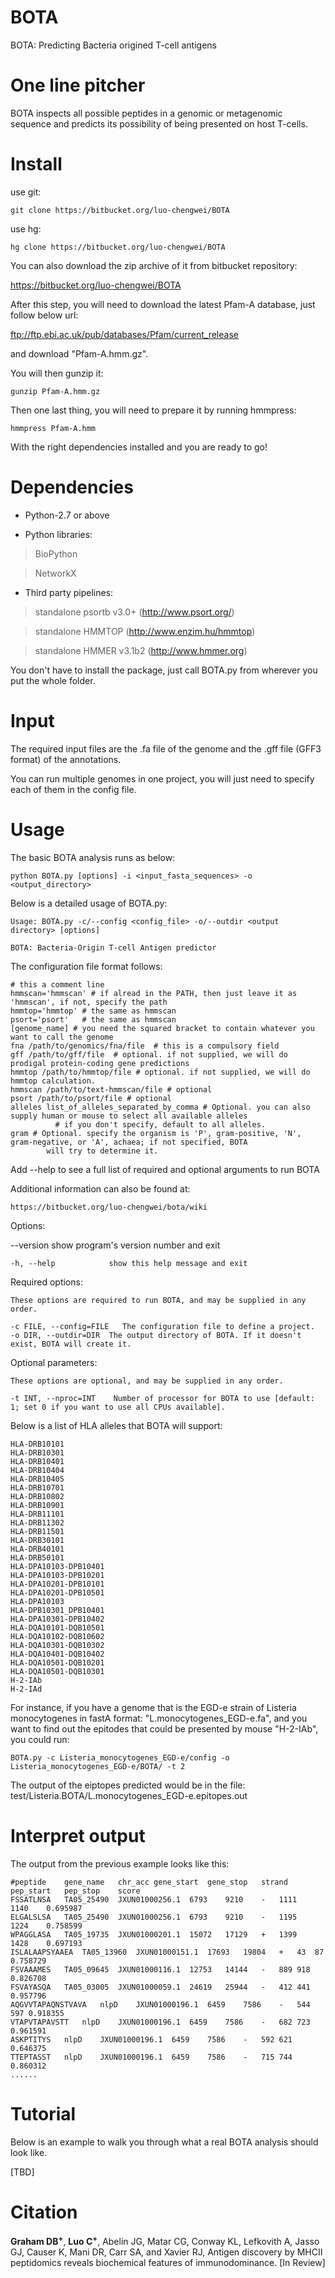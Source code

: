 BOTA
===========

BOTA: Predicting Bacteria origined T-cell antigens

One line pitcher
===========
BOTA inspects all possible peptides in a genomic or metagenomic sequence and predicts its possibility of being presented on host T-cells.

Install
===========
use git:

    git clone https://bitbucket.org/luo-chengwei/BOTA

use hg:

    hg clone https://bitbucket.org/luo-chengwei/BOTA

You can also download the zip archive of it from bitbucket repository: 

https://bitbucket.org/luo-chengwei/BOTA

After this step, you will need to download the latest Pfam-A database, just follow below url:

ftp://ftp.ebi.ac.uk/pub/databases/Pfam/current_release

and download "Pfam-A.hmm.gz".

You will then gunzip it:

    gunzip Pfam-A.hmm.gz

Then one last thing, you will need to prepare it by running hmmpress:

    hmmpress Pfam-A.hmm
    
With the right dependencies installed and you are ready to go!


Dependencies
============

* Python-2.7 or above

+ Python libraries:

>BioPython

>NetworkX

+ Third party pipelines: 

>standalone psortb v3.0+ (http://www.psort.org/)

>standalone HMMTOP (http://www.enzim.hu/hmmtop)

>standalone HMMER v3.1b2 (http://www.hmmer.org)

You don't have to install the package, just call BOTA.py from wherever you put the whole folder. 


Input
===========

The required input files are the .fa file of the genome and the .gff file (GFF3 format) of the annotations.

You can run multiple genomes in one project, you will just need to specify each of them in the config file.

Usage
===========

The basic BOTA analysis runs as below:

    python BOTA.py [options] -i <input_fasta_sequences> -o <output_directory>
    
Below is a detailed usage of BOTA.py:

    Usage: BOTA.py -c/--config <config_file> -o/--outdir <output directory> [options]

    BOTA: Bacteria-Origin T-cell Antigen predictor


The configuration file format follows:

    # this a comment line
    hmmscan='hmmscan' # if alread in the PATH, then just leave it as 'hmmscan', if not, specify the path
    hmmtop='hmmtop' # the same as hmmscan
    psort='psort'	# the same as hmmscan
    [genome_name] # you need the squared bracket to contain whatever you want to call the genome
    fna	/path/to/genomics/fna/file  # this is a compulsory field
    gff	/path/to/gff/file  # optional. if not supplied, we will do prodigal protein-coding gene predictions
    hmmtop /path/to/hmmtop/file # optional. if not supplied, we will do hmmtop calculation.
    hmmscan /path/to/text-hmmscan/file # optional
    psort /path/to/psort/file # optional
    alleles list_of_alleles_separated_by_comma # Optional. you can also supply human or mouse to select all available alleles
              # if you don't specify, default to all alleles.
	gram # Optional. specify the organism is 'P', gram-positive, 'N', gram-negative, or 'A', achaea; if not specified, BOTA
			will try to determine it.

Add --help to see a full list of required and optional arguments to run BOTA

Additional information can also be found at:
 
    https://bitbucket.org/luo-chengwei/bota/wiki

Options:
 
   --version             show program's version number and exit

    -h, --help            show this help message and exit

Required options:

    These options are required to run BOTA, and may be supplied in any order.

    -c FILE, --config=FILE   The configuration file to define a project.
    -o DIR, --outdir=DIR  The output directory of BOTA. If it doesn't exist, BOTA will create it.

Optional parameters:

    These options are optional, and may be supplied in any order.

    -t INT, --nproc=INT    Number of processor for BOTA to use [default: 1; set 0 if you want to use all CPUs available].
  
Below is a list of HLA alleles that BOTA will support:

    HLA-DRB10101
    HLA-DRB10301
    HLA-DRB10401
    HLA-DRB10404
    HLA-DRB10405
    HLA-DRB10701
    HLA-DRB10802
    HLA-DRB10901
    HLA-DRB11101
    HLA-DRB11302
    HLA-DRB11501
    HLA-DRB30101
    HLA-DRB40101
    HLA-DRB50101
    HLA-DPA10103-DPB10401
    HLA-DPA10103-DPB10201
    HLA-DPA10201-DPB10101
    HLA-DPA10201-DPB10501
    HLA-DPA10103
    HLA-DPB10301_DPB10401
    HLA-DPA10301-DPB10402
    HLA-DQA10101-DQB10501
    HLA-DQA10102-DQB10602
    HLA-DQA10301-DQB10302
    HLA-DQA10401-DQB10402
    HLA-DQA10501-DQB10201
    HLA-DQA10501-DQB10301
    H-2-IAb
    H-2-IAd
    
For instance, if you have a genome that is the EGD-e strain of Listeria monocytogenes in fastA format: "L.monocytogenes_EGD-e.fa", and you want to find out the epitodes that could be presented by mouse "H-2-IAb", you could run:

    BOTA.py -c Listeria_monocytogenes_EGD-e/config -o Listeria_monocytogenes_EGD-e/BOTA/ -t 2
    

The output of the eiptopes predicted would be in the file: test/Listeria.BOTA/L.monocytogenes_EGD-e.epitopes.out

Interpret output
===========

The output from the previous example looks like this:

    #peptide	gene_name	chr_acc	gene_start	gene_stop	strand	pep_start	pep_stop	score
    FSSATLNSA	TA05_25490	JXUN01000256.1	6793	9210	-	1111	1140	0.695987
    ELGALSLSA	TA05_25490	JXUN01000256.1	6793	9210	-	1195	1224	0.758599
    WPAGGLASA	TA05_19735	JXUN01000201.1	15072	17129	+	1399	1428	0.697193
    ISLALAAPSYAAEA	TA05_13960	JXUN01000151.1	17693	19804	+	43	87	0.758729
    FSVAAAMES	TA05_09645	JXUN01000116.1	12753	14144	-	889	918	0.826708
    FSVAYASQA	TA05_03005	JXUN01000059.1	24619	25944	-	412	441	0.957796
    AQGVVTAPAQNSTVAVA	nlpD	JXUN01000196.1	6459	7586	-	544	597	0.918355
    VTAPVTAPAVSTT	nlpD	JXUN01000196.1	6459	7586	-	682	723	0.961591
    ASKPTITYS	nlpD	JXUN01000196.1	6459	7586	-	592	621	0.646375
    TTEPTASST	nlpD	JXUN01000196.1	6459	7586	-	715	744	0.860312
    ......
    

Tutorial
=====================

Below is an example to walk you through what a real BOTA analysis should look like.

[TBD]

Citation
=====================

**Graham DB<sup>\+</sup>**, **Luo C<sup>\+</sup>**, Abelin JG, Matar CG, Conway KL, Lefkovith A, Jasso GJ, Causer K, Mani DR, Carr SA, and Xavier RJ, Antigen discovery
by MHCII peptidomics reveals biochemical features of immunodominance. [In Review]

